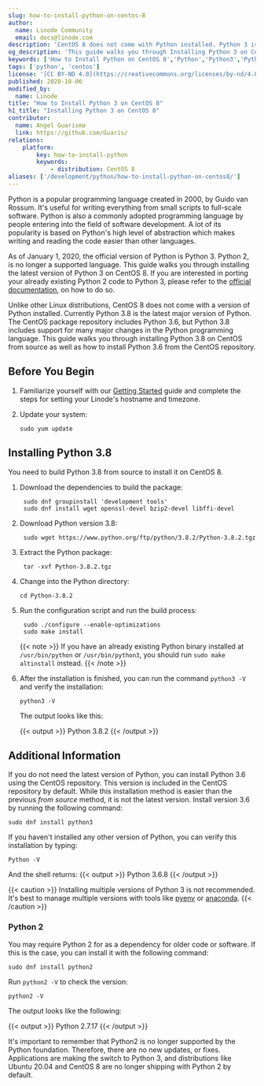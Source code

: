 ```yaml
---
slug: how-to-install-python-on-centos-8
author:
  name: Linode Community
  email: docs@linode.com
description: 'CentOS 8 does not come with Python installed. Python 3 is the only supported version of Python. This guide walks you through installing Python 3.8, the latest major release of Python, from source. And Installing Python 3.6 on CentOS 8 from the repository.'
og_description: 'This guide walks you through Installing Python 3 on CentOS 8'
keywords: ['How to Install Python on CentOS 8','Python','Python3','Python 2 end of life']
tags: ['python', 'centos']
license: '[CC BY-ND 4.0](https://creativecommons.org/licenses/by-nd/4.0)'
published: 2020-10-06
modified_by:
  name: Linode
title: "How to Install Python 3 on CentOS 8"
h1_title: "Installing Python 3 on CentOS 8"
contributor:
  name: Angel Guarisma
  link: https://github.com/Guaris/
relations:
    platform:
        key: how-to-install-python
        keywords:
            - distribution: CentOS 8
aliases: ['/development/python/how-to-install-python-on-centos8/']
---
```


Python is a popular programming language created in 2000, by Guido van Rossum. It's useful for writing everything from small scripts to full-scale software. Python is also a commonly adopted programming language by people entering into the field of software development. A lot of its popularity is based on Python's high level of abstraction which makes writing and reading the code easier than other languages.

As of January 1, 2020, the official version of Python is Python 3. Python 2, is no longer a supported language. This guide walks you through installing the latest version of Python 3 on CentOS 8. If you are interested in porting your already existing Python 2 code to Python 3, please refer to the [official documentation](https://docs.python.org/3/howto/pyporting.html), on how to do so.

Unlike other Linux distributions, CentOS 8 does not come with a version of Python installed. Currently Python 3.8 is the latest major version of Python. The CentOS package repository includes Python 3.6, but Python 3.8 includes support for many major changes in the Python programming language. This guide walks you through installing Python 3.8 on CentOS from source as well as how to install Python 3.6 from the CentOS repository.

## Before You Begin

1.  Familiarize yourself with our [Getting Started](/docs/getting-started/) guide and complete the steps for setting your Linode's hostname and timezone.

2.  Update your system:

        sudo yum update

## Installing Python 3.8

You need to build Python 3.8 from source to install it on CentOS 8.

1. Download the dependencies to build the package:

        sudo dnf groupinstall 'development tools'
        sudo dnf install wget openssl-devel bzip2-devel libffi-devel

2. Download Python version 3.8:

        sudo wget https://www.python.org/ftp/python/3.8.2/Python-3.8.2.tgz

3. Extract the Python package:

        tar -xvf Python-3.8.2.tgz

1.  Change into the Python directory:

        cd Python-3.8.2

4. Run the configuration script and run the build process:

        sudo ./configure --enable-optimizations
        sudo make install

    {{< note >}}
If you have an already existing Python binary installed at `/usr/bin/python` or `/usr/bin/python3`, you should run `sudo make altinstall` instead.
{{< /note >}}

1.  After the installation is finished, you can run the command `python3 -V` and verify the installation:

        python3 -V

    The output looks like this:

    {{< output >}}
Python 3.8.2
{{< /output >}}



## Additional Information

If you do not need the latest version of Python, you can install Python 3.6 using the CentOS repository. This version is included in the CentOS repository by default. While this installation method is easier than the previous *from source* method, it is not the latest version. Install version 3.6 by running the following command:

    sudo dnf install python3

If you haven't installed any other version of Python, you can verify this installation by typing:

    Python -V

And the shell returns:
{{< output >}}
Python 3.6.8
{{< /output >}}

{{< caution >}}
Installing multiple versions of Python 3 is not recommended. It's best to manage multiple versions with tools like [pyenv](https://github.com/pyenv/pyenv) or [anaconda](https://www.anaconda.com/).
{{< /caution >}}

### Python 2

You may require Python 2 for as a dependency for older code or software. If this is the case, you can install it with the following command:

    sudo dnf install python2

Run `python2 -V` to check the version:

    python2 -V

The output looks like the following:

{{< output >}}
Python 2.7.17
{{< /output >}}

It's important to remember that Python2 is no longer supported by the Python foundation. Therefore, there are no new updates, or fixes. Applications are making the switch to Python 3, and distributions like Ubuntu 20.04 and CentOS 8 are no longer shipping with Python 2 by default.
